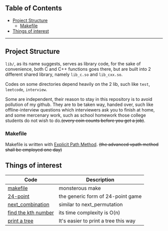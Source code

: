 
## **Table of Contents**
- [Project Structure](#project-structure)
    - [Makefile](#makefile)
- [Things of interest](#things-of-interest)

-------

## Project Structure

`lib/`, as its name suggests, serves as library code, for the sake of convenience, both C and C++ functions goes there, but are built into 2 different shared library, namely `lib_c.so` and `lib_cxx.so`.

Codes on some directories depend heavily on the 2 lib, such like `test`, `leetcode`, `interview`.

Some are independent, their reason to stay in this repository is to avoid pollution of my github. They are to be taken way, handed over, such like offline-interview questions which interviewers ask you to finish at home, and some mercenary work, such as school homework those college students do not wish to do.~~(every coin counts before you get a job)~~.

### Makefile

Makefile is written with [Explicit Path Method](http://make.mad-scientist.net/papers/multi-architecture-builds/#explicitpath). ~~(the advanced vpath method shall be employed one day)~~

## Things of interest

|Code|Description|
|--|--|
|[makefile](https://github.com/openswords/Practices/blob/master/makefile)|monsterous make|
|[24-point](https://github.com/openswords/Practices/blob/master/mercenary/24r.c)|the generic form of 24-point game|
|[next_combination](https://github.com/openswords/Practices/blob/master/lib/combination.cpp)|similar to next_permutation|
|[find the kth number](https://github.com/openswords/Practices/blob/master/interview/find-kth-largest-number-using-qsort.c)|its time complexity is O(n)|
|[print a tree](https://github.com/openswords/Practices/tree/master/test/test_tree.cpp)|It's easier to print a tree this way|
